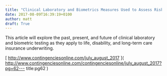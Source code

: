 ```yaml
---
title: "Clinical Laboratory and Biometrics Measures Used to Assess Risk"
date: 2017-08-09T16:39:19+0100
author: matt
draft: True
---
```

This article will explore the past, present, and future of clinical laboratory and biometric testing as they apply to life, disability, and long-term care insurance underwriting.

[ http://www.contingenciesonline.com/july_august_2017 ]( http://www.contingenciesonline.com/contingenciesonline/july_august_2017?pg=62---
title:pg62 )
